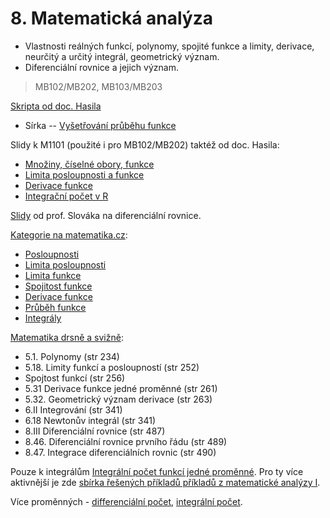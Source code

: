 # 8. Matematická analýza

* Vlastnosti reálných funkcí, polynomy, spojité funkce a limity, derivace, neurčitý a určitý integrál, geometrický význam.
* Diferenciální rovnice a jejich význam.

> MB102/MB202, MB103/MB203

[Skripta od doc. Hasila](http://user.mendelu.cz/hasil/Data/CZ/Teach/MU/MB102-MB202/prednasky_MB102.pdf)

* Sírka --  [Vyšetřování průběhu funkce](https://is.muni.cz/do/sci/UMS/el/analyza/pages/prubeh-funkce.html)

Slidy k M1101 \(použité i pro MB102/MB202\) taktéž od doc. Hasila:

* [Množiny, číselné obory, funkce](http://user.mendelu.cz/hasil/Data/CZ/Teach/MU/01-ho.pdf)
* [Limita posloupnosti a funkce](http://user.mendelu.cz/hasil/Data/CZ/Teach/MU/02-ho.pdf)
* [Derivace funkce](http://user.mendelu.cz/hasil/Data/CZ/Teach/MU/03-ho.pdf)
* [Integrační počet v R](http://user.mendelu.cz/hasil/Data/CZ/Teach/MU/04-ho.pdf)

[Slidy](https://is.muni.cz/el/1433/podzim2016/MB203/um/mIII-6B.pdf) od prof. Slováka na diferenciální rovnice.

[Kategorie na matematika.cz](http://matematika.cz/kategorie-analyza):

* [Posloupnosti](http://matematika.cz/posloupnosti)
* [Limita posloupnosti](http://matematika.cz/limita-posloupnosti)
* [Limita funkce](http://matematika.cz/limita-funkce)
* [Spojitost funkce](http://matematika.cz/spojitost-funkce)
* [Derivace funkce](http://matematika.cz/derivace)
* [Průběh funkce](http://matematika.cz/prubeh-funkce)
* [Integrály](http://matematika.cz/integral)

[Matematika drsně a svižně](http://www.math.muni.cz/~naca/ucebnice/e-ucebnice):

* 5.1. Polynomy \(str 234\)
* 5.18. Limity funkcí a posloupností \(str 252\)
* Spojtost funkcí \(str 256\)
* 5.31 Derivace funkce jedné proměnné \(str 261\)
* 5.32. Geometrický význam derivace \(str 263\)
* 6.II Integrování \(str 341\)
* 6.18 Newtonův integrál \(str 341\)
* 8.III Diferenciální rovnice \(str 487\)
* 8.46. Diferenciální rovnice prvního řádu \(str 489\)
* 8.47. Integrace diferenciálních rovnic \(str 490\)

Pouze k integrálům [Integrální počet funkcí jedné proměnné](http://homel.vsb.cz/~s1a64/cd/pdf/print/ip.pdf). Pro ty více aktivnější je zde [sbírka řešených příkladů příkladů z matematické analýzy I](http://is.muni.cz/do/sci/UMS/el/analyza/index.html).

Více proměnných - [differenciální počet](https://www.math.muni.cz/~plch/mapm/index_cd.html), [integrální počet](https://www.math.muni.cz/~plch/main/maple/sbirka/sbirka.html).

